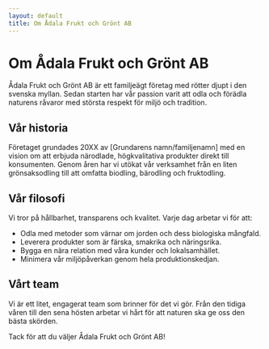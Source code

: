 ```yaml
---
layout: default
title: Om Ådala Frukt och Grönt AB
---
```


# Om Ådala Frukt och Grönt AB

Ådala Frukt och Grönt AB är ett familjeägt företag med rötter djupt i den svenska myllan. Sedan starten har vår passion varit att odla och förädla naturens råvaror med största respekt för miljö och tradition.

## Vår historia
Företaget grundades 20XX av [Grundarens namn/familjenamn] med en vision om att erbjuda närodlade, högkvalitativa produkter direkt till konsumenten. Genom åren har vi utökat vår verksamhet från en liten grönsaksodling till att omfatta biodling, bärodling och fruktodling.

## Vår filosofi
Vi tror på hållbarhet, transparens och kvalitet. Varje dag arbetar vi för att:
* Odla med metoder som värnar om jorden och dess biologiska mångfald.
* Leverera produkter som är färska, smakrika och näringsrika.
* Bygga en nära relation med våra kunder och lokalsamhället.
* Minimera vår miljöpåverkan genom hela produktionskedjan.

## Vårt team
Vi är ett litet, engagerat team som brinner för det vi gör. Från den tidiga våren till den sena hösten arbetar vi hårt för att naturen ska ge oss den bästa skörden.

Tack för att du väljer Ådala Frukt och Grönt AB!
